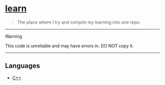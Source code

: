 # [learn](https://github.com/james-beans/learn)
> The place where I try and compile my learning into one repo.

---

> [!WARNING]
> This code is unreliable and may have errors in. DO NOT copy it.

---

## Languages
- [C++](./cpp/)

